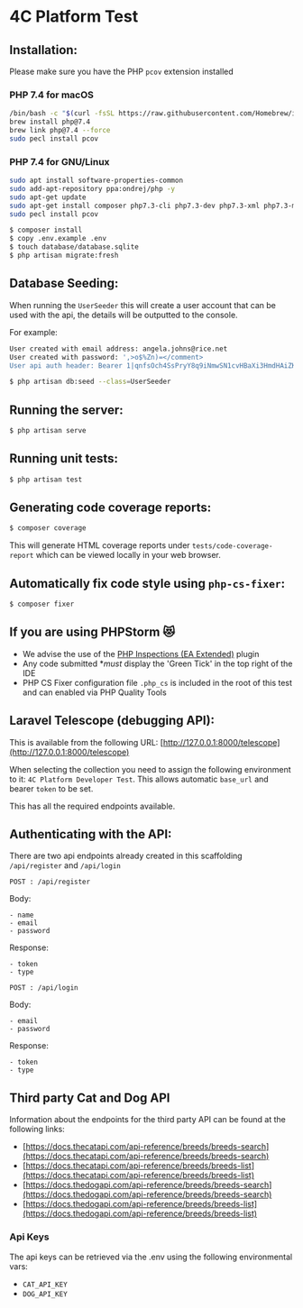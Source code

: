 # 4C Platform Test

## Installation:

Please make sure you have the PHP `pcov` extension installed

### PHP 7.4 for macOS
```bash
/bin/bash -c "$(curl -fsSL https://raw.githubusercontent.com/Homebrew/install/master/install.sh)"
brew install php@7.4
brew link php@7.4 --force
sudo pecl install pcov
```

### PHP 7.4 for GNU/Linux
```bash
sudo apt install software-properties-common
sudo add-apt-repository ppa:ondrej/php -y
sudo apt-get update
sudo apt-get install composer php7.3-cli php7.3-dev php7.3-xml php7.3-mbstring php7.3-curl php7.3-pcov php7.3-gd php7.3-sqlite3 sqlite3
sudo pecl install pcov
```

``` bash
$ composer install
$ copy .env.example .env
$ touch database/database.sqlite
$ php artisan migrate:fresh
```

## Database Seeding:

When running the `UserSeeder` this will create a user account that can be used with the api, the details will be outputted to the console.

For example:
```bash
User created with email address: angela.johns@rice.net
User created with password: ',>o$%Zn)=</comment>
User api auth header: Bearer 1|qnfsOch4SsPryY8q9iNmwSN1cvHBaXi3HmdHAiZK
```

``` bash
$ php artisan db:seed --class=UserSeeder
```

## Running the server:

```bash
$ php artisan serve
```

## Running unit tests:
``` bash
$ php artisan test
```

## Generating code coverage reports:
``` bash
$ composer coverage
```
This will generate HTML coverage reports under `tests/code-coverage-report` which can be viewed locally in your web browser.

## Automatically fix code style using `php-cs-fixer`:
``` bash
$ composer fixer
```

## If you are using PHPStorm 😻

- We advise the use of the [PHP Inspections (EA Extended)](https://plugins.jetbrains.com/plugin/7622-php-inspections-ea-extended-) plugin
- Any code submitted **must* display the 'Green Tick' in the top right of the IDE
- PHP CS Fixer configuration file `.php_cs` is included in the root of this test and can enabled via PHP Quality Tools


## Laravel Telescope (debugging API):

This is available from the following URL: [http://127.0.0.1:8000/telescope](http://127.0.0.1:8000/telescope)

When selecting the collection you need to assign the following environment to it: `4C Platform Developer Test`. This allows automatic `base_url` and bearer `token` to be set.

This has all the required endpoints available.

## Authenticating with the API:

There are two api endpoints already created in this scaffolding `/api/register` and `/api/login`

`POST : /api/register`

Body:

```
- name
- email
- password
```

Response:

```
- token
- type
```

`POST : /api/login`

Body:

```
- email
- password
```

Response:

```
- token
- type
```

## Third party Cat and Dog API

Information about the endpoints for the third party API can be found at the following links:

  - [https://docs.thecatapi.com/api-reference/breeds/breeds-search](https://docs.thecatapi.com/api-reference/breeds/breeds-search)
  - [https://docs.thecatapi.com/api-reference/breeds/breeds-list](https://docs.thecatapi.com/api-reference/breeds/breeds-list)
  - [https://docs.thedogapi.com/api-reference/breeds/breeds-search](https://docs.thedogapi.com/api-reference/breeds/breeds-search)
  - [https://docs.thedogapi.com/api-reference/breeds/breeds-list](https://docs.thedogapi.com/api-reference/breeds/breeds-list)

### Api Keys

The api keys can be retrieved via the .env using the following environmental vars:

- `CAT_API_KEY`
- `DOG_API_KEY`




